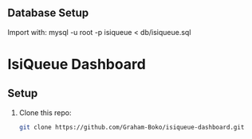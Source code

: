 ## Database Setup
Import with:
mysql -u root -p isiqueue < db/isiqueue.sql

# IsiQueue Dashboard

## Setup
1. Clone this repo:
   ```bash
   git clone https://github.com/Graham-Boko/isiqueue-dashboard.git
